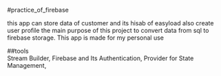 #practice_of_firebase

this app can store data of customer and its hisab of easyload also create user profile
the main purpose of this project to convert data from sql to firebase storage. This app is made for my personal use

##tools  
Stream Builder,
Firebase and Its Authentication,
Provider for State Management,
